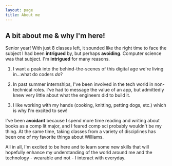 ```yaml
---
layout: page
title: About me
---
```


## A bit about me & why I'm here!

Senior year! With just 8 classes left, it sounded like the right time to face the subject I had been **intrigued** by, but perhaps **avoiding**. Computer science was that subject. I'm **intrigued** for many reasons.
1. I want a peak into the behind-the-scenes of this digital age we're living in...what do coders *do*?

2. In past summer internships, I've been involved in the tech world in non-technical roles. I've had to message the value of an app, but admittedly knew very little about what the engineers did to build it.

3. I like working with my hands (cooking, knitting, petting dogs, etc.) which is why I'm excited to sew!

I've been **avoidant** because I spend more time reading and writing about books as a comp lit major, and I feared comp sci probably wouldn't be my thing. At the same time, taking classes from a variety of disciplines has been one of my favorite things about Williams.

All in all, I'm excited to be here and to learn some new skills that will hopefully enhance my understanding of the world around me and the technology - wearable and not - I interact with everyday.

